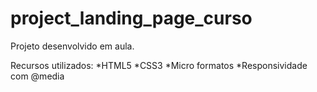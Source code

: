 # project_landing_page_curso

Projeto desenvolvido em aula.

Recursos utilizados:
*HTML5
*CSS3
*Micro formatos
*Responsividade com @media
